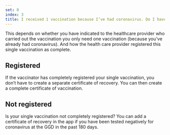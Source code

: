 ```yaml
---
set: 8
index: 3
title: I received 1 vaccination because I’ve had coronavirus. Do I have to create a certificate of recovery too?
---
```


This depends on whether you have indicated to the healthcare provider who carried out the vaccination you only need one vaccination (because you’ve already had coronavirus). And how the health care provider registered this single vaccination as complete. 

## Registered

If the vaccinator has completely registered your single vaccination, you don’t have to create a separate certificate of recovery. You can then create a complete certificate of vaccination. 

## Not registered
Is your single vaccination not completely registered? You can add a certificate of recovery in the app if you have been tested negatively for coronavirus at the GGD in the past 180 days.
